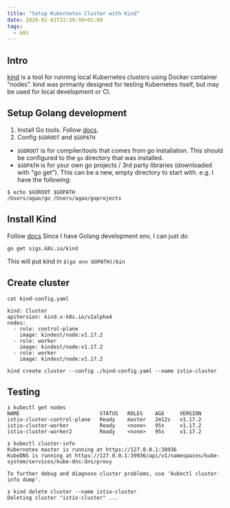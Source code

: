 ```yaml
---
title: "Setup Kubernetes Cluster with Kind"
date: 2020-02-01T22:39:50+01:00
tags:
  - k8s
---
```


## Intro
[kind](https://kind.sigs.k8s.io/) is a tool for running local Kubernetes clusters using Docker container “nodes”.
kind was primarily designed for testing Kubernetes itself, but may be used for local development or CI.

## Setup Golang development

1. Install Go tools. Follow [docs](https://golang.org/doc/install#install).
2. Config `$GOROOT` and `$GOPATH`

- `$GOROOT` is for compiler/tools that comes from go installation. This should be configured to the `go` directory that was installed.
- `$GOPATH` is for your own go projects / 3rd party libraries (downloaded with "go get"). This can be a new, empty directory to start with.
  e.g. I have the following:

```
$ echo $GOROOT $GOPATH
/Users/agao/go /Users/agao/goprojects
```

## Install Kind
Follow [docs](https://kind.sigs.k8s.io/docs/user/quick-start/#installation)
Since I have Golang development env, I can just do

```
go get sigs.k8s.io/kind
```
This will put kind in `$(go env GOPATH)/bin`

## Create cluster

```
cat kind-config.yaml

kind: Cluster
apiVersion: kind.x-k8s.io/v1alpha4
nodes:
  - role: control-plane
    image: kindest/node:v1.17.2
  - role: worker
    image: kindest/node:v1.17.2
  - role: worker
    image: kindest/node:v1.17.2
```

```
kind create cluster --config ./kind-config.yaml --name istio-cluster
```

## Testing

```
❯ kubectl get nodes
NAME                          STATUS   ROLES    AGE     VERSION
istio-cluster-control-plane   Ready    master   2m12s   v1.17.2
istio-cluster-worker          Ready    <none>   95s     v1.17.2
istio-cluster-worker2         Ready    <none>   95s     v1.17.2

❯ kubectl cluster-info
Kubernetes master is running at https://127.0.0.1:39936
KubeDNS is running at https://127.0.0.1:39936/api/v1/namespaces/kube-system/services/kube-dns:dns/proxy

To further debug and diagnose cluster problems, use 'kubectl cluster-info dump'.

❯ kind delete cluster --name istio-cluster
Deleting cluster "istio-cluster" ...
```
